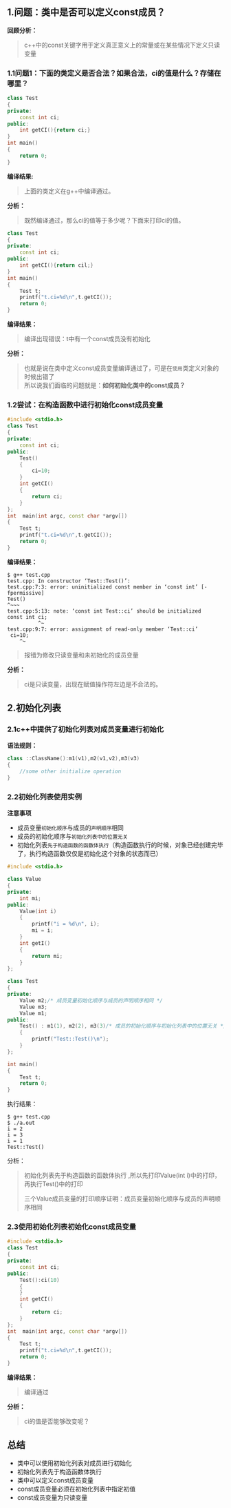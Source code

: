 ## 1.问题：类中是否可以定义const成员？

**回顾分析：**
>c++中的const关键字用于定义真正意义上的常量或在某些情况下定义只读变量  

### 1.1问题1：下面的类定义是否合法？如果合法，ci的值是什么？存储在哪里？

```c++
class Test
{
private:
    const int ci;
public:
    int getCI(){return ci;}    
}
int main()
{
    return 0;
}
```

**编译结果:**

>上面的类定义在g++中编译通过。  

**分析：**

> 既然编译通过，那么ci的值等于多少呢？下面来打印ci的值。

```c++
class Test
{
private:
    const int ci;
public:
    int getCI(){return cil;}  
}
int main()
{
    Test t;
    printf("t.ci=%d\n",t.getCI());
    return 0;
}
```

**编译结果：**

> 编译出现错误：t中有一个const成员没有初始化  

**分析：**

>也就是说在类中定义const成员变量编译通过了，可是在`使用`类定义对象的时候出错了  
>所以说我们面临的问题就是：**如何初始化类中的const成员？**  

### 1.2尝试：在构造函数中进行初始化const成员变量

```c++
#include <stdio.h>
class Test
{
private:
    const int ci;
public:
    Test()
    {
        ci=10;
    }
    int getCI()
    {
        return ci;
    }
};
int  main(int argc, const char *argv[])
{
    Test t;
    printf("t.ci=%d\n",t.getCI());
    return 0;
}
```

**编译结果：**

```shell
$ g++ test.cpp 
test.cpp: In constructor ‘Test::Test()’:
test.cpp:7:3: error: uninitialized const member in ‘const int’ [-fpermissive]
Test()
^~~~
test.cpp:5:13: note: ‘const int Test::ci’ should be initialized
const int ci;
          ^~
test.cpp:9:7: error: assignment of read-only member ‘Test::ci’
 ci=10;
    ^~ 
```

> 报错为修改只读变量和未初始化的成员变量 

**分析：**

>ci是只读变量，出现在赋值操作符左边是不合法的。

## 2.初始化列表

### 2.1c++中提供了初始化列表对成员变量进行初始化

**语法规则：**

```c++
class ::ClassName():m1(v1),m2(v1,v2),m3(v3)
{
    //some other initialize operation
}
```

### 2.2初始化列表使用实例

**注意事项**

- 成员变量`初始化顺序`与成员的`声明顺序`相同
- 成员的初始化顺序与`初始化列表中的位置无关`
- 初始化列表`先于构造函数的函数体执行`（构造函数执行的时候，对象已经创建完毕了，执行构造函数仅仅是初始化这个对象的状态而已）

```c++
#include <stdio.h>

class Value
{
private:
    int mi;
public:
    Value(int i)
    {
        printf("i = %d\n", i);
        mi = i;
    }
    int getI()
    {
        return mi;
    }
};

class Test
{
private:
    Value m2;/* 成员变量初始化顺序与成员的声明顺序相同 */
    Value m3;
    Value m1;
public:
    Test() : m1(1), m2(2), m3(3)/* 成员的初始化顺序与初始化列表中的位置无关 */
    {
        printf("Test::Test()\n");
    }
};

int main()
{
    Test t;
    return 0;
}
```

执行结果：

```shell
$ g++ test.cpp 
$ ./a.out 
i = 2
i = 3
i = 1
Test::Test()
```

分析：

> 初始化列表先于构造函数的函数体执行  ,所以先打印Value(int i)中的打印，再执行Test()中的打印
>
> 三个Value成员变量的打印顺序证明：成员变量初始化顺序与成员的声明顺序相同

### 2.3使用初始化列表初始化const成员变量

```c++
#include <stdio.h>
class Test 
{
private:
    const int ci;
public:
    Test():ci(10)
    {
    }
    int getCI()
    {
        return ci;
    }
};
int  main(int argc, const char *argv[])
{
    Test t;
    printf("t.ci=%d\n",t.getCI());
    return 0;
}
```

**编译结果：**

> 编译通过

**分析：**

>ci的值是否能够改变呢？



## 总结

- 类中可以使用初始化列表对成员进行初始化
- 初始化列表先于构造函数体执行
- 类中可以定义const成员变量
- const成员变量必须在初始化列表中指定初值
- const成员变量为只读变量